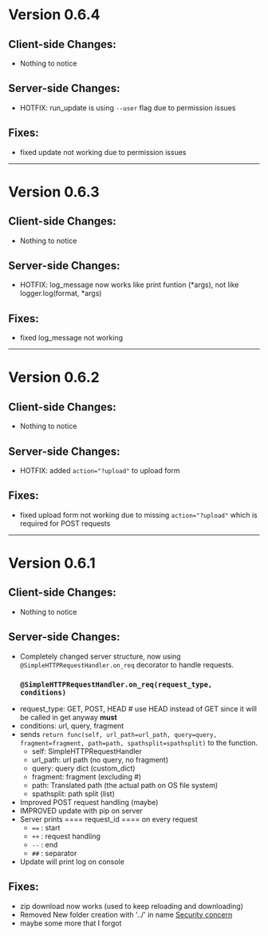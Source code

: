 # Version 0.6.4
  ## Client-side Changes:
  * Nothing to notice
  ## Server-side Changes:
  * HOTFIX: run_update is using `--user` flag due to permission issues
  ## Fixes:
  * fixed update not working due to permission issues


------------------------------------------------------------------------


# Version 0.6.3
  ## Client-side Changes:
  * Nothing to notice
  ## Server-side Changes:
  * HOTFIX: log_message now works like print funtion (*args), not like logger.log(format, *args)
  ## Fixes:
  * fixed log_message not working


------------------------------------------------------------------------

# Version 0.6.2
  ## Client-side Changes:
  * Nothing to notice
  ## Server-side Changes:
  * HOTFIX: added `action="?upload"` to upload form
  ## Fixes:
  * fixed upload form not working due to missing `action="?upload"` which is required for POST requests


------------------------------------------------------------------------

# Version 0.6.1
  ## Client-side Changes:
  * Nothing to notice
  ## Server-side Changes:
  * Completely changed server structure, now using` @SimpleHTTPRequestHandler.on_req` decorator to handle requests.
    ### `@SimpleHTTPRequestHandler.on_req(request_type, conditions)`
  * request_type: GET, POST, HEAD # use HEAD instead of GET since it will be called in get anyway **must**
  * conditions: url, query, fragment
  * sends `return func(self, url_path=url_path, query=query, fragment=fragment, path=path, spathsplit=spathsplit)` to the function.
    * self: SimpleHTTPRequestHandler
    * url_path: url path (no query, no fragment)
    * query: query dict (custom_dict)
    * fragment: fragment (excluding #)
    * path: Translated path (the actual path on OS file system)
    * spathsplit: path split (list)
  * Improved POST request handling (maybe)
  * IMPROVED update with pip on server
  * Server prints ==== request_id ==== on every request
    * `==` : start
    * `++` : request handling
    * `--` : end
    * `##` : separator
  * Update will print log on console
  ## Fixes:
  * zip download now works (used to keep reloading and downloading)
  * Removed New folder creation with '../' in name [Security concern](/SECURITY%20PLAN.MD)
  * maybe some more that I forgot
